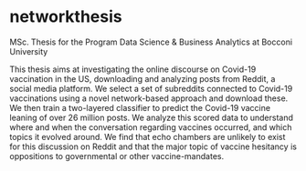 # networkthesis
MSc. Thesis for the Program Data Science &amp; Business Analytics at Bocconi University

This thesis aims at investigating the online discourse on Covid-19 vaccination in the US, downloading and analyzing posts from Reddit, a social media platform. We select a set of subreddits connected to Covid-19 vaccinations using a novel network-based approach and download these. We then train a two-layered classifier to predict the Covid-19 vaccine leaning of over 26 million posts. We analyze this scored data to understand where and when the conversation regarding vaccines occurred, and which topics it evolved around. We find that echo chambers are unlikely to exist for this discussion on Reddit and that the major topic of vaccine hesitancy is oppositions to governmental or other vaccine-mandates. ​
